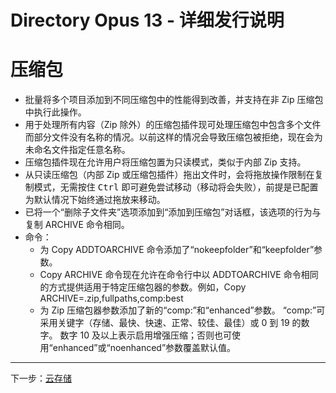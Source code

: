 # Directory Opus 13 - 详细发行说明

# 压缩包

- 批量将多个项目添加到不同压缩包中的性能得到改善，并支持在非 Zip 压缩包中执行此操作。
- 用于处理所有内容（Zip 除外）的压缩包插件现可处理压缩包中包含多个文件而部分文件没有名称的情况。以前这样的情况会导致压缩包被拒绝，现在会为未命名文件指定任意名称。
- 压缩包插件现在允许用户将压缩包置为只读模式，类似于内部 Zip 支持。
- 从只读压缩包（内部 Zip 或压缩包插件）拖出文件时，会将拖放操作限制在复制模式，无需按住 <kbd>Ctrl</kbd> 即可避免尝试移动（移动将会失败），前提是已配置为默认情况下始终通过拖放来移动。
- 已将一个“删除子文件夹”选项添加到“添加到压缩包”对话框，该选项的行为与复制 ARCHIVE 命令相同。
- 命令：
  - 为 Copy ADDTOARCHIVE 命令添加了“nokeepfolder”和“keepfolder”参数。
  - Copy ARCHIVE 命令现在允许在命令行中以 ADDTOARCHIVE 命令相同的方式提供适用于特定压缩包器的参数。例如，Copy ARCHIVE=.zip,fullpaths,comp:best
  - 为 Zip 压缩包器参数添加了新的“comp:”和“enhanced”参数。 “comp:”可采用关键字（存储、最快、快速、正常、较佳、最佳）或 0 到 19 的数字。 数字 10 及以上表示启用增强压缩；否则也可使用“enhanced”或“noenhanced”参数覆盖默认值。

------------------------------------------------------------------------

下一步：[云存储](/Manual/release_history/opus13_detailed/cloud_storage.zh.md)